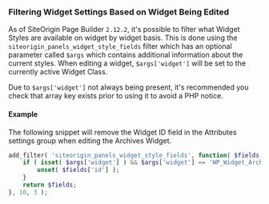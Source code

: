 ### Filtering Widget Settings Based on Widget Being Edited

As of SiteOrigin Page Builder `2.12.2`, it's possible to filter what Widget Styles are available on widget by widget basis. This is done using the `siteorigin_panels_widget_style_fields` filter which has an optional parameter called `$args` which contains additional information about the current styles. When editing a widget, `$args['widget']` will be set to the currently active Widget Class.

Due to `$args['widget']` not always being present, it's recommended you check that array key exists prior to using it to avoid a PHP notice.

#### Example

The following snippet will remove the Widget ID field in the Attributes settings group when editing the Archives Widget.

```php
add_filter( 'siteorigin_panels_widget_style_fields', function( $fields, $post_id, $args ) {
	if ( isset( $args['widget'] ) && $args['widget'] == 'WP_Widget_Archives' ) {
		unset( $fields['id'] );
	}
	return $fields;
}, 10, 3 );
```
